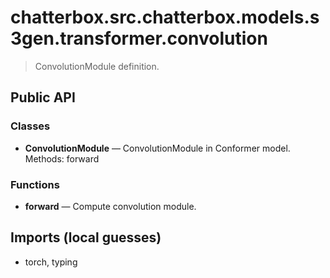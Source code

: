# chatterbox.src.chatterbox.models.s3gen.transformer.convolution

> ConvolutionModule definition.

## Public API

### Classes
- **ConvolutionModule** — ConvolutionModule in Conformer model.  
  Methods: forward

### Functions
- **forward** — Compute convolution module.

## Imports (local guesses)
- torch, typing